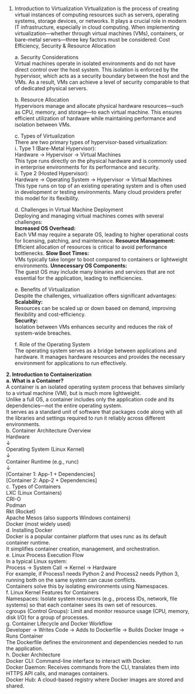 1. Introduction to Virtualization
Virtualization is the process of creating virtual instances of computing resources such as servers, operating systems, storage devices, or networks. It plays a crucial role in modern IT infrastructure, especially in cloud computing. When implementing virtualization—whether through virtual machines (VMs), containers, or bare-metal servers—three key factors must be considered:
Cost Efficiency, Security & Resource Allocation

      a. Security Considerations <br>
          Virtual machines operate in isolated environments and do not have direct control over the host system. This isolation is enforced by the hypervisor, which acts as a security boundary between the host and the VMs. As a result, VMs can achieve a level of security comparable to that of dedicated physical servers.

      b. Resource Allocation <br>
      Hypervisors manage and allocate physical hardware resources—such as CPU, memory, and storage—to each virtual machine. This ensures efficient utilization of hardware while maintaining performance and isolation between VMs.

      c. Types of Virtualization <br>
      There are two primary types of hypervisor-based virtualization: <br>
      i. Type 1 (Bare-Metal Hypervisor): <br>
        Hardware → Hypervisor → Virtual Machines <br>
        This type runs directly on the physical hardware and is commonly used in enterprise environments for its performance and security. <br>
      ii. Type 2 (Hosted Hypervisor): <br>
        Hardware → Operating System → Hypervisor → Virtual Machines <br>
        This type runs on top of an existing operating system and is often used in development or testing environments. Many cloud providers prefer this model for its flexibility.

     d. Challenges in Virtual Machine Deployment <br>
        Deploying and managing virtual machines comes with several challenges: <br>
    **Increased OS Overhead: <br>**
     Each VM may require a separate OS, leading to higher operational costs for licensing, patching, and maintenance.
    **Resource Management: <br>**
     Efficient allocation of resources is critical to avoid performance bottlenecks.
     **Slow Boot Times: <br>**
     VMs typically take longer to boot compared to containers or lightweight environments.
     **Unnecessary OS Components: <br>**
     The guest OS may include many binaries and services that are not essential for the application, leading to inefficiencies.

      e. Benefits of Virtualization <br>
      Despite the challenges, virtualization offers significant advantages: <br>
      **Scalability: <br>**
      Resources can be scaled up or down based on demand, improving flexibility and cost-efficiency. <br>
      **Security: <br>**
      Isolation between VMs enhances security and reduces the risk of system-wide breaches.

     f. Role of the Operating System <br>
     The operating system serves as a bridge between applications and hardware. It manages hardware resources and provides the necessary environment for applications to run effectively.


**2. Introduction to Containerization** <br>
     **a. What is a Container?** <br>
     A container is an isolated operating system process that behaves similarly to a virtual machine (VM), but is much more lightweight. <br>
     Unlike a full OS, a container includes only the application code and its dependencies—not the entire operating system. <br>
     It serves as a standard unit of software that packages code along with all the libraries and settings required to run it reliably across different environments. <br>
     b. Container Architecture Overview <br>
     Hardware  <br>
        ↓ <br>
     Operating System (Linux Kernel) <br>
        ↓ <br>
     Container Runtime (e.g., runc) <br>
        ↓ <br>
     [Container 1: App-1 + Dependencies] <br>
     [Container 2: App-2 + Dependencies] <br>
     c. Types of Containers <br>
     LXC (Linux Containers) <br>
     CRI-O <br>
     Podman <br>
     Rkt (Rocket) <br>
     Apache Mesos (also supports Windows containers) <br>
     Docker (most widely used) <br>
     d. Installing Docker <br>
     Docker is a popular container platform that uses runc as its default container runtime. <br>
     It simplifies container creation, management, and orchestration. <br>
     e. Linux Process Execution Flow <br>
     In a typical Linux system: <br>
     Process → System Call → Kernel → Hardware <br>
     For example, if Process1 needs Python 2 and Process2 needs Python 3, running both on the same system can cause conflicts. <br>
     Containers solve this by isolating environments using Namespaces. <br>
     f. Linux Kernel Features for Containers <br>
     Namespaces: Isolate system resources (e.g., process IDs, network, file systems) so that each container sees its own set of resources. <br>
     cgroups (Control Groups): Limit and monitor resource usage (CPU, memory, disk I/O) for a group of processes. <br>
     g. Container Lifecycle and Docker Workflow <br>
     Developer → Writes Code → Adds to Dockerfile → Builds Docker Image → Runs Container <br>
     The Dockerfile defines the environment and dependencies needed to run the application. <br>
     h. Docker Architecture <br>
     Docker CLI: Command-line interface to interact with Docker. <br>
     Docker Daemon: Receives commands from the CLI, translates them into HTTPS API calls, and manages containers. <br>
     Docker Hub: A cloud-based registry where Docker images are stored and shared. <br>
